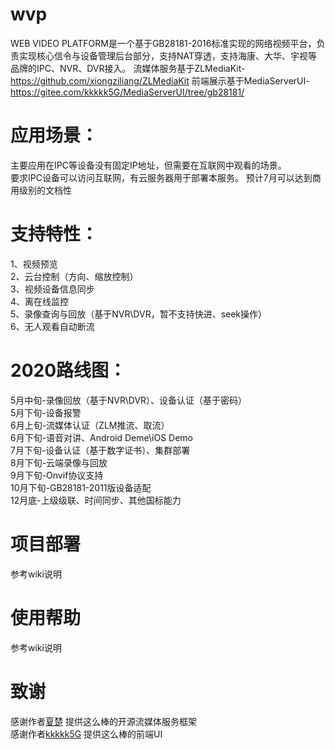 # wvp
WEB VIDEO PLATFORM是一个基于GB28181-2016标准实现的网络视频平台，负责实现核心信令与设备管理后台部分，支持NAT穿透，支持海康、大华、宇视等品牌的IPC、NVR、DVR接入。 流媒体服务基于ZLMediaKit-https://github.com/xiongziliang/ZLMediaKit 前端展示基于MediaServerUI-https://gitee.com/kkkkk5G/MediaServerUI/tree/gb28181/

# 应用场景：
主要应用在IPC等设备没有固定IP地址，但需要在互联网中观看的场景。  
要求IPC设备可以访问互联网，有云服务器用于部署本服务。
预计7月可以达到商用级别的文档性

# 支持特性：
1、视频预览  
2、云台控制（方向、缩放控制）  
3、视频设备信息同步  
4、离在线监控  
5、录像查询与回放（基于NVR\DVR，暂不支持快进、seek操作）  
6、无人观看自动断流

# 2020路线图：
5月中旬-录像回放（基于NVR\DVR）、设备认证（基于密码）  
5月下旬-设备报警  
6月上旬-流媒体认证（ZLM推流、取流）  
6月下旬-语音对讲、Android Deme\iOS Demo  
7月下旬-设备认证（基于数字证书）、集群部署  
8月下旬-云端录像与回放  
9月下旬-Onvif协议支持  
10月下旬-GB28181-2011版设备适配  
12月底-上级级联、时间同步、其他国标能力  

# 项目部署
参考wiki说明

# 使用帮助
参考wiki说明

# 致谢
感谢作者[夏楚](https://github.com/xiongziliang) 提供这么棒的开源流媒体服务框架  
感谢作者[kkkkk5G](https://gitee.com/kkkkk5G) 提供这么棒的前端UI
